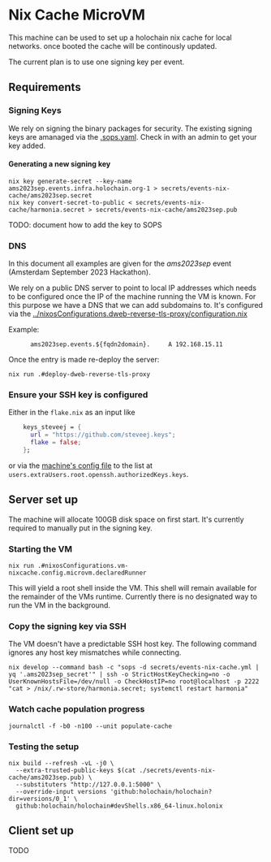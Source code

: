 # Nix Cache MicroVM

This machine can be used to set up a holochain nix cache for local networks.
once booted the cache will be continously updated.

The current plan is to use one signing key per event.

## Requirements

### Signing Keys

We rely on signing the binary packages for security. The existing signing keys are amanaged via the [.sops.yaml](../../.sops.yaml).
Check in with an admin to get your key added.


#### Generating a new signing key

```
nix key generate-secret --key-name ams2023sep.events.infra.holochain.org-1 > secrets/events-nix-cache/ams2023sep.secret
nix key convert-secret-to-public < secrets/events-nix-cache/harmonia.secret > secrets/events-nix-cache/ams2023sep.pub
```

TODO: document how to add the key to SOPS

### DNS
In this document all examples are given for the _ams2023sep_ event (Amsterdam September 2023 Hackathon).

We rely on a public DNS server to point to local IP addresses which needs to be configured once the IP of the machine running the VM is known.
For this purpose we have a DNS that we can add subdomains to. It's configured via the [../nixosConfigurations.dweb-reverse-tls-proxy/configuration.nix](../nixosConfigurations.dweb-reverse-tls-proxy/configuration.nix)

Example:

```zone
      ams2023sep.events.${fqdn2domain}.     A 192.168.15.11
```

Once the entry is made re-deploy the server:

```
nix run .#deploy-dweb-reverse-tls-proxy
```

### Ensure your SSH key is configured

Either in the `flake.nix` as an input like

```nix
    keys_steveej = {
      url = "https://github.com/steveej.keys";
      flake = false;
    };
```

or via the [machine's config file](./configuration.nix_) to the list at `users.extraUsers.root.openssh.authorizedKeys.keys`.


## Server set up

The machine will allocate 100GB disk space on first start.
It's currently required to manually put in the signing key.


### Starting the VM

```
nix run .#nixosConfigurations.vm-nixcache.config.microvm.declaredRunner
```

This will yield a root shell inside the VM. This shell will remain available for the remainder of the VMs runtime.
Currently there is no designated way to run the VM in the background.

### Copy the signing key via SSH

The VM doesn't have a predictable SSH host key. The following command ignores any host key mismatches while connecting.

```
nix develop --command bash -c "sops -d secrets/events-nix-cache.yml | yq '.ams2023sep_secret'" | ssh -o StrictHostKeyChecking=no -o UserKnownHostsFile=/dev/null -o CheckHostIP=no root@localhost -p 2222 "cat > /nix/.rw-store/harmonia.secret; systemctl restart harmonia"
```

### Watch cache population progress

```
journalctl -f -b0 -n100 --unit populate-cache
```

### Testing the setup

```
nix build --refresh -vL -j0 \
  --extra-trusted-public-keys $(cat ./secrets/events-nix-cache/ams2023sep.pub) \
  --substituters "http://127.0.0.1:5000" \
  --override-input versions 'github:holochain/holochain?dir=versions/0_1' \
  github:holochain/holochain#devShells.x86_64-linux.holonix
```

## Client set up

TODO